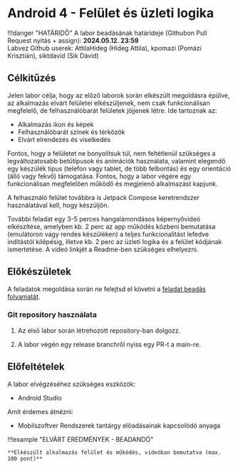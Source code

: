 # Android 4 - Felület és üzleti logika

!!!danger "HATÁRIDŐ"
	A labor beadásának határideje (Githubon Pull Request nyitás + assign): **2024.05.12. 23:59**  
    Labvez Github userek: AttilaHideg (Hideg Attila), kpomazi (Pomázi Krisztián), siktdavid (Sik Dávid)

## Célkitűzés

Jelen labor célja, hogy az előző laborok során elkészült megoldásra épülve, az alkalmazás elvárt felületei elkészüljenek, nem csak funkcionálisan megfelelő, de felhasználóbarát felületek jöjjenek létre. Ide tartoznak az: 

- Alkalmazás ikon és képek 
- Felhasználóbarát színek és térközök 
- Elvárt elrendezés és viselkedés 

Fontos, hogy a felületet ne bonyolítsuk túl, nem feltétlenül szükséges a legváltozatosabb betűtípusok és animációk használata, valamint elegendő egy készülék típus (telefon vagy tablet, de több felbontás) és egy orientáció (álló vagy fekvő) támogatása. Fontos, hogy a labor végére egy funkcionálisan megfelelően működő és megjelenő alkalmazást kapjunk. 

A felhasználó felület továbbra is Jetpack Compose keretrendszer használatával kell, hogy készüljön.

További feladat egy 3-5 perces hangalámondásos képernyővideó elkészítése, amelyben kb. 2 perc az app működés közbeni bemutatása (emulátoron vagy rendes készüléken) a teljes funkcionalitást lefedve indítástól kilépésig, illetve kb. 2 perc az üzleti logika és a felület kódjának ismertetése.
A videó linkjét a Readme-ben szükséges elhelyezni.


## Előkészületek

A feladatok megoldása során ne felejtsd el követni a [feladat beadás folyamatát](../../tudnivalok/github/GitHub.md).

### Git repository használata

1. Az első labor során létrehozott repository-ban dolgozz.

2. A labor végén egy release branchről nyiss egy PR-t a main-re.

## Előfeltételek 

A labor elvégzéséhez szükséges eszközök: 

- Android Studio

Amit érdemes átnézni: 

- Mobilszoftver Rendszerek tantárgy előadásainak kapcsolódó anyaga  

!!!example "ELVÁRT EREDMÉNYEK - BEADANDÓ" 

    **Elkészült alkalmazás felület és működés, videóban bemutatva (max. 100 pont)**  